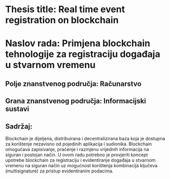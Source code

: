 # Thesis title: Real time event registration on blockchain

# Naslov rada: Primjena blockchain tehnologije za registraciju događaja u stvarnom vremenu

## Polje znanstvenog područja: Računarstvo
## Grana znanstvenog područja: Informacijski sustavi

## Sadržaj:
Blockchain je dijeljena, distribuirana i decentralizirana baza koja je dostupna za korištenje nezavisno od pojedinih aplikacija i sudionika. Blockchain omogućava zapisivanje, praćenje i razmjenu vrijednih informacija na siguran i postojan način. U ovom radu potrebno je provjeriti koncept upotrebe blockchain za registraciju i evidentiranje događaja u stvarnom vremenu na siguran način uz mogućnost korištenja kombinacija ključeva (multisignature) za pristup evidentiranim podacima.


